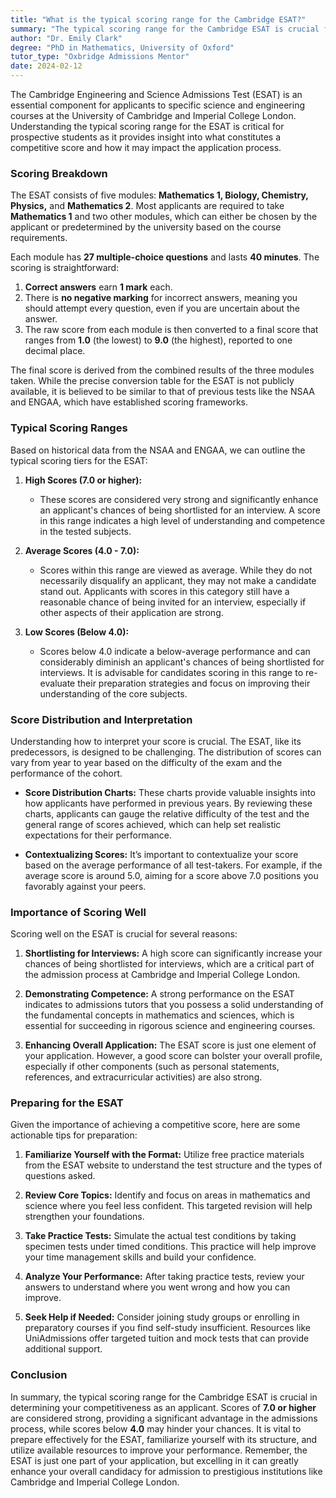 ```yaml
---
title: "What is the typical scoring range for the Cambridge ESAT?"
summary: "The typical scoring range for the Cambridge ESAT is crucial for applicants to understand their competitiveness for science and engineering courses."
author: "Dr. Emily Clark"
degree: "PhD in Mathematics, University of Oxford"
tutor_type: "Oxbridge Admissions Mentor"
date: 2024-02-12
---
```


The Cambridge Engineering and Science Admissions Test (ESAT) is an essential component for applicants to specific science and engineering courses at the University of Cambridge and Imperial College London. Understanding the typical scoring range for the ESAT is critical for prospective students as it provides insight into what constitutes a competitive score and how it may impact the application process.

### Scoring Breakdown

The ESAT consists of five modules: **Mathematics 1, Biology, Chemistry, Physics,** and **Mathematics 2**. Most applicants are required to take **Mathematics 1** and two other modules, which can either be chosen by the applicant or predetermined by the university based on the course requirements.

Each module has **27 multiple-choice questions** and lasts **40 minutes**. The scoring is straightforward:

1. **Correct answers** earn **1 mark** each.
2. There is **no negative marking** for incorrect answers, meaning you should attempt every question, even if you are uncertain about the answer.
3. The raw score from each module is then converted to a final score that ranges from **1.0** (the lowest) to **9.0** (the highest), reported to one decimal place.

The final score is derived from the combined results of the three modules taken. While the precise conversion table for the ESAT is not publicly available, it is believed to be similar to that of previous tests like the NSAA and ENGAA, which have established scoring frameworks.

### Typical Scoring Ranges

Based on historical data from the NSAA and ENGAA, we can outline the typical scoring tiers for the ESAT:

1. **High Scores (7.0 or higher):**
   - These scores are considered very strong and significantly enhance an applicant's chances of being shortlisted for an interview. A score in this range indicates a high level of understanding and competence in the tested subjects.
  
2. **Average Scores (4.0 - 7.0):**
   - Scores within this range are viewed as average. While they do not necessarily disqualify an applicant, they may not make a candidate stand out. Applicants with scores in this category still have a reasonable chance of being invited for an interview, especially if other aspects of their application are strong.

3. **Low Scores (Below 4.0):**
   - Scores below 4.0 indicate a below-average performance and can considerably diminish an applicant's chances of being shortlisted for interviews. It is advisable for candidates scoring in this range to re-evaluate their preparation strategies and focus on improving their understanding of the core subjects.

### Score Distribution and Interpretation

Understanding how to interpret your score is crucial. The ESAT, like its predecessors, is designed to be challenging. The distribution of scores can vary from year to year based on the difficulty of the exam and the performance of the cohort.

- **Score Distribution Charts:** These charts provide valuable insights into how applicants have performed in previous years. By reviewing these charts, applicants can gauge the relative difficulty of the test and the general range of scores achieved, which can help set realistic expectations for their performance.

- **Contextualizing Scores:** It’s important to contextualize your score based on the average performance of all test-takers. For example, if the average score is around 5.0, aiming for a score above 7.0 positions you favorably against your peers.

### Importance of Scoring Well

Scoring well on the ESAT is crucial for several reasons:

1. **Shortlisting for Interviews:** A high score can significantly increase your chances of being shortlisted for interviews, which are a critical part of the admission process at Cambridge and Imperial College London.

2. **Demonstrating Competence:** A strong performance on the ESAT indicates to admissions tutors that you possess a solid understanding of the fundamental concepts in mathematics and sciences, which is essential for succeeding in rigorous science and engineering courses.

3. **Enhancing Overall Application:** The ESAT score is just one element of your application. However, a good score can bolster your overall profile, especially if other components (such as personal statements, references, and extracurricular activities) are also strong.

### Preparing for the ESAT

Given the importance of achieving a competitive score, here are some actionable tips for preparation:

1. **Familiarize Yourself with the Format:** Utilize free practice materials from the ESAT website to understand the test structure and the types of questions asked.

2. **Review Core Topics:** Identify and focus on areas in mathematics and science where you feel less confident. This targeted revision will help strengthen your foundations.

3. **Take Practice Tests:** Simulate the actual test conditions by taking specimen tests under timed conditions. This practice will help improve your time management skills and build your confidence.

4. **Analyze Your Performance:** After taking practice tests, review your answers to understand where you went wrong and how you can improve.

5. **Seek Help if Needed:** Consider joining study groups or enrolling in preparatory courses if you find self-study insufficient. Resources like UniAdmissions offer targeted tuition and mock tests that can provide additional support.

### Conclusion

In summary, the typical scoring range for the Cambridge ESAT is crucial in determining your competitiveness as an applicant. Scores of **7.0 or higher** are considered strong, providing a significant advantage in the admissions process, while scores below **4.0** may hinder your chances. It is vital to prepare effectively for the ESAT, familiarize yourself with its structure, and utilize available resources to improve your performance. Remember, the ESAT is just one part of your application, but excelling in it can greatly enhance your overall candidacy for admission to prestigious institutions like Cambridge and Imperial College London.
    